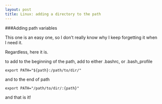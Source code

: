 ```yaml
---
layout: post
title: Linux: adding a directory to the path
---
```


###Adding path variables

This one is an easy one, so I don't really know why I keep forgetting it when I need it.

Regardless, here it is.

to add to the beginning of the path, add to either .bashrc, or .bash_profile
````
export PATH="${path}:/path/to/dir/"
````
and to the end of path
````
export PATH="/path/to/dir/:{path}"
````
and that is it!